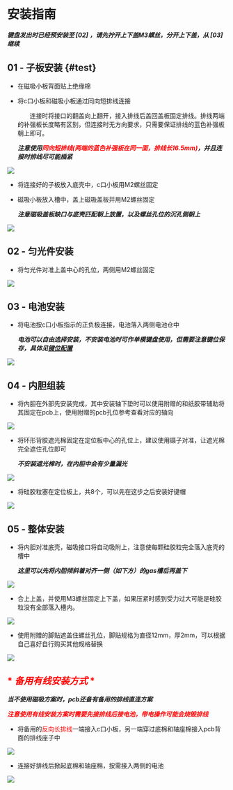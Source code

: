 # 安装指南

***键盘发出时已经预安装至 [02] ，请先拧开上下盖M3螺丝，分开上下盖，从 [03] 继续***

## 01 - 子板安装 {#test}

- 在磁吸小板背面贴上绝缘棉
- 将c口小板和磁吸小板通过同向短排线连接
		
	&emsp;&emsp;连接时将接口的翻盖向上翻开，接入排线后盖回盖板固定排线。排线两端的补强板长度略有区别，但连接时无方向要求，只需要保证排线的蓝色补强板朝上即可。
	
	***注意使用<font color=red>同向短排线(两端的蓝色补强板在同一面，排线长16.5mm)</font>，并且连接时排线尽可能插紧***

![](/assembly/01.jpg)

- 将连接好的子板放入底壳中，c口小板用M2螺丝固定
- 磁吸小板放入槽中，盖上磁吸盖板并用M2螺丝固定

	***注意磁吸盖板缺口与底壳匹配朝上放置，以及螺丝孔位的沉孔侧朝上***

![](/assembly/02.jpg)

## 02 - 匀光件安装

- 将匀光件对准上盖中心的孔位，两侧用M2螺丝固定

![](/assembly/03.jpg)

## 03 - 电池安装

- 将电池按c口小板指示的正负极连接，电池落入两侧电池仓中

	***电池可以自由选择安装，不安装电池时可作单模键盘使用，但需要注意键位保存，具体见[键位配置](./assembly.md#test)***

![](/assembly/04.jpg)

## 04 - 内胆组装

- 将内胆在外部先安装完成，其中安装轴下垫时可以使用附赠的和纸胶带辅助将其固定在pcb上，使用附赠的pcb孔位参考查看对应的轴向

![](/assembly/05.jpg)

- 将环形背胶遮光棉固定在定位板中心的孔位上，建议使用镊子对准，让遮光棉完全遮住孔位即可

	***不安装遮光棉时，在内胆中会有少量漏光***

![](/assembly/06.jpg)

- 将硅胶粒塞在定位板上，共8个，可以先在这步之后安装好键帽

![](/assembly/07.jpg)

## 05 - 整体安装

- 将内胆对准底壳，磁吸接口将自动吸附上，注意使每颗硅胶粒完全落入底壳的槽中

	***这里可以先将内胆倾斜着对齐一侧（如下方）的gas槽后再盖下***

![](/assembly/08.jpg)

- 合上上盖，并使用M3螺丝固定上下盖，如果压紧时感到受力过大可能是硅胶粒没有全部落入槽内。

![](/assembly/09.jpg)

- 使用附赠的脚贴遮盖住螺丝孔位，脚贴规格为直径12mm，厚2mm，可以根据自己喜好自行购买其他规格替换

![](/assembly/10.jpg)

## <font color='red'>* ***备用有线安装方式*** *</font>

***当不使用磁吸方案时，pcb还备有备用的排线直连方案***

***<font color='red'>注意使用有线安装方案时需要先接排线后接电池，带电操作可能会烧毁排线</font>***

- 将备用的<font color='red'>反向长排线</font>一端接入c口小板，另一端穿过底棉和轴座棉接入pcb背面的排线座子中

![](/assembly/11.jpg)

- 连接好排线后掀起底棉和轴座棉，按需接入两侧的电池

![](/assembly/12.jpg)